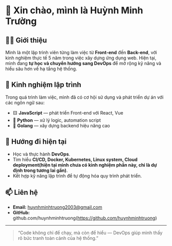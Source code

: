 # 👋 Xin chào, mình là **Huỳnh Minh Trường**

## 👨‍💻 Giới thiệu
Mình là một lập trình viên từng làm việc từ **Front-end** đến **Back-end**, với kinh nghiệm thực tế 5 năm trong việc xây dựng ứng dụng web.
Hiện tại, mình đang **tự học và chuyển hướng sang DevOps** để mở rộng kỹ năng và hiểu sâu hơn về hạ tầng hệ thống.

## 🧩 Kinh nghiệm lập trình
Trong quá trình làm việc, mình đã có cơ hội sử dụng và phát triển dự án với các ngôn ngữ sau:
- 🟨 **JavaScript** — phát triển Front-end với React, Vue  
- 🐍 **Python** — xử lý logic, automation script  
- 🐹 **Golang** — xây dựng backend hiệu năng cao  

## 🚀 Hướng đi hiện tại
- Học và thực hành **DevOps**.
- Tìm hiểu **CI/CD, Docker, Kubernetes, Linux system, Cloud deployment(hiện tại mình chưa có kinh nghiệm phần này, chỉ là dự định trong tương lai gần)**.
- Kết hợp kỹ năng lập trình để tự động hóa quy trình phát triển.

## 📫 Liên hệ
- **Email:** huynhminhtruong2003@gmail.com
- **GitHub:** github.com/huynhminhtruong(https://github.com/huynhminhtruong)

---

> “Code không chỉ để chạy, mà còn để hiểu — DevOps giúp mình thấy rõ bức tranh toàn cảnh của hệ thống.”
